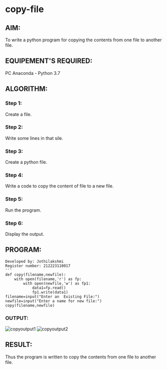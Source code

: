 # copy-file
## AIM:
To write a python program for copying the contents from one file to another file.
## EQUIPEMENT'S REQUIRED: 
PC
Anaconda - Python 3.7
## ALGORITHM: 
### Step 1:
Create a file.
### Step 2: 
 Write some lines in that sile.
### Step 3: 
Create a python file.
### Step 4:  
Write a code to copy the content of file to a new file.
### Step 5: 
Run the program.
### Step 6: 
Display the output.
## PROGRAM:
```
Developed by: Jothilakshmi
Register number: 212223110017
'''
def copy(filename,newfile):
    with open(filename,'r') as fp:
        with open(newfile,'w') as fp1:
            data1=fp.read()
            fp1.write(data1)
filename=input("Enter an  Existing File:")
newfile=input("Enter a name for new file:")
copy(filename,newfile)
```
### OUTPUT:
![copyoutput1](https://github.com/Jothilakshmi12/copy-file/assets/138849182/303542b2-e0e6-4060-bed6-2c00b9a86b3d)
![copyoutput2](https://github.com/Jothilakshmi12/copy-file/assets/138849182/2d5124a7-ca97-41bd-aeea-e804b73df588)

## RESULT:
Thus the program is written to copy the contents from one file to another file.
